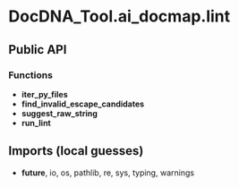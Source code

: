 # DocDNA_Tool.ai_docmap.lint

## Public API


### Functions
- **iter_py_files**
- **find_invalid_escape_candidates**
- **suggest_raw_string**
- **run_lint**

## Imports (local guesses)
- __future__, io, os, pathlib, re, sys, typing, warnings